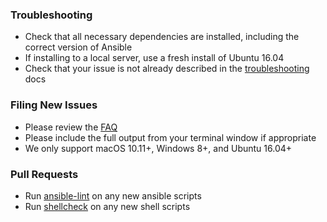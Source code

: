 ### Troubleshooting

* Check that all necessary dependencies are installed, including the correct version of Ansible
* If installing to a local server, use a fresh install of Ubuntu 16.04
* Check that your issue is not already described in the [troubleshooting](docs/TROUBLESHOOTING.md) docs

### Filing New Issues

* Please review the [FAQ](https://github.com/trailofbits/algo#faq)
* Please include the full output from your terminal window if appropriate
* We only support macOS 10.11+, Windows 8+, and Ubuntu 16.04+

### Pull Requests

* Run [ansible-lint](https://github.com/willthames/ansible-lint) on any new ansible scripts
* Run [shellcheck](https://github.com/koalaman/shellcheck) on any new shell scripts
